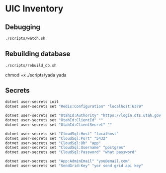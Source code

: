 # UIC Inventory

## Debugging

```sh
./scripts/watch.sh
```

## Rebuilding database

```sh
./scripts/rebuild_db.sh
```

chmod +x ./scripts/yada yada

## Secrets

```sh
dotnet user-secrets init
dotnet user-secrets set "Redis:Configuration" "localhost:6379"

dotnet user-secrets set "UtahId:Authority" "https://login.dts.utah.gov:443/sso/oauth2"
dotnet user-secrets set "UtahId:ClientId" ""
dotnet user-secrets set "UtahId:ClientSecret" ""

dotnet user-secrets set "CloudSql:Host" "localhost"
dotnet user-secrets set "CloudSql:Port" "5432"
dotnet user-secrets set "CloudSql:Db" "app"
dotnet user-secrets set "CloudSql:Username" "postgres"
dotnet user-secrets set "CloudSql:Password" "what password"

dotnet user-secrets set "App:AdminEmail" "you@email.com"
dotnet user-secrets set "SendGrid:Key" "yor send grid api key"
```
